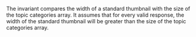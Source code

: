 The invariant compares the width of a standard thumbnail with the size of the topic categories array. It assumes that for every valid response, the width of the standard thumbnail will be greater than the size of the topic categories array.
